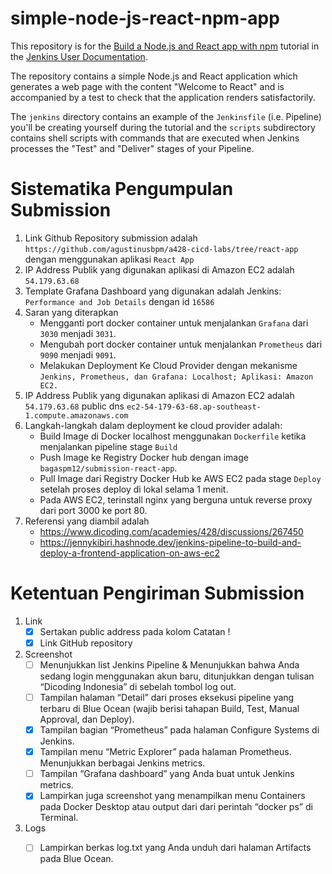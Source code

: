 # simple-node-js-react-npm-app

This repository is for the
[Build a Node.js and React app with npm](https://jenkins.io/doc/tutorials/build-a-node-js-and-react-app-with-npm/)
tutorial in the [Jenkins User Documentation](https://jenkins.io/doc/).

The repository contains a simple Node.js and React application which generates
a web page with the content "Welcome to React" and is accompanied by a test to
check that the application renders satisfactorily.

The `jenkins` directory contains an example of the `Jenkinsfile` (i.e. Pipeline)
you'll be creating yourself during the tutorial and the `scripts` subdirectory
contains shell scripts with commands that are executed when Jenkins processes
the "Test" and "Deliver" stages of your Pipeline.

# Sistematika Pengumpulan Submission

1. Link Github Repository submission adalah `https://github.com/agustinusbpm/a428-cicd-labs/tree/react-app` dengan menggunakan aplikasi `React App`
2. IP Address Publik yang digunakan aplikasi di Amazon EC2 adalah `54.179.63.68`
3. Template Grafana Dashboard yang digunakan adalah Jenkins: `Performance and Job Details` dengan id `16586`
4. Saran yang diterapkan
    * Mengganti port docker container untuk menjalankan `Grafana` dari `3030` menjadi `3031`.
    * Mengubah port docker container untuk menjalankan `Prometheus` dari `9090` menjadi `9091`.
    * Melakukan Deployment Ke Cloud Provider dengan mekanisme `Jenkins, Prometheus, dan Grafana: Localhost; Aplikasi: Amazon EC2.`
5. IP Address Publik yang digunakan aplikasi di Amazon EC2 adalah `54.179.63.68` public dns `ec2-54-179-63-68.ap-southeast-1.compute.amazonaws.com`
6. Langkah-langkah dalam deployment ke cloud provider adalah:
    * Build Image di Docker localhost menggunakan `Dockerfile` ketika menjalankan pipeline stage `Build`
    * Push Image ke Registry Docker hub dengan image `bagaspm12/submission-react-app`.
    * Pull Image dari Registry Docker Hub ke AWS EC2 pada stage `Deploy` setelah proses deploy di lokal selama 1 menit.
    * Pada AWS EC2, terinstall nginx yang berguna untuk reverse proxy dari port 3000 ke port 80.
7. Referensi yang diambil adalah
    * https://www.dicoding.com/academies/428/discussions/267450
    * https://jennykibiri.hashnode.dev/jenkins-pipeline-to-build-and-deploy-a-frontend-application-on-aws-ec2

# Ketentuan Pengiriman Submission

1. Link
    * [x] Sertakan public address pada kolom Catatan !
    * [x] Link GitHub repository
2. Screenshot
    * [ ] Menunjukkan list Jenkins Pipeline & Menunjukkan bahwa Anda sedang login menggunakan akun baru, ditunjukkan dengan tulisan “Dicoding Indonesia” di sebelah tombol log out.
    * [ ] Tampilan halaman “Detail” dari proses eksekusi pipeline yang terbaru di Blue Ocean (wajib berisi tahapan Build, Test, Manual Approval, dan Deploy).
    * [x] Tampilan bagian “Prometheus” pada halaman Configure Systems di Jenkins.
    * [x] Tampilan menu “Metric Explorer” pada halaman Prometheus. Menunjukkan berbagai Jenkins metrics.
    * [ ] Tampilan “Grafana dashboard” yang Anda buat untuk Jenkins metrics.
    * [x] Lampirkan juga screenshot yang menampilkan menu Containers pada Docker Desktop atau output dari dari perintah “docker ps” di Terminal.
3. Logs
    * [ ] Lampirkan berkas log.txt yang Anda unduh dari halaman Artifacts pada Blue Ocean.

